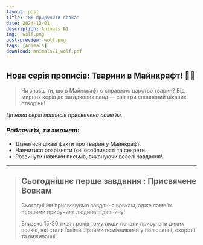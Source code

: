 ```yaml
---
layout: post
title: "Як приручити вовка"
date: 2024-12-01
description: Animals №1 
img:  wolf.png
post-preview: wolf.png
tags: [Animals]
download: animals/1_wolf.pdf
---
```


## Нова серія прописів: Тварини в Майнкрафт! 🐾✨

> Чи знаєш ти, що в Майнкрафт є справжнє царство тварин? Від мирних корів до загадкових панд — світ гри сповнений цікавих створінь!

_Ця нова серія прописів присвячена саме їм._

### _Роблячи їх, ти зможеш:_

- Дізнатися цікаві факти про тварин у Майнкрафт.
- Навчитися розрізняти їхні особливості та секрети.
- Розвинути навички письма, виконуючи веселі завдання!


[//]: @ (Сьогоднішнє перше завдання присвячене вовкам 🐺, адже саме їх першими приручила людина в давнину.)

[//]: # (Це сталося приблизно 15-30 тисяч років тому, коли люди почали приручати диких вовків для допомоги у полюванні, охороні та спільному виживанні.)

---

> ## Сьогоднішнє перше завдання : **Присвячене Вовкам** 
>
> Сьогодні ми присвячуємо завдання вовкам, адже саме їх першими приручила людина в давнину!  
>
> Близько 15-30 тисяч років тому люди почали приручати диких вовків, які стали їхніми вірними помічниками у полюванні, охороні та виживанні.  



